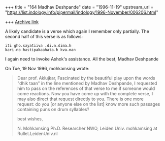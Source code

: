 +++
title = "164 Madhav Deshpande"
date = "1996-11-19"
upstream_url = "https://list.indology.info/pipermail/indology/1996-November/006206.html"

+++
[Archive link](https://list.indology.info/pipermail/indology/1996-November/006206.html)

A likely candidate is a verse which again I remember only partially.  The
second half of this verse is as follows:

	iti gho.sayatiiva .di.n.dima.h
	kari.no hastipakaahata.h kva.nan

I again need to invoke Ashok's assistance.
	All the best,
				Madhav Deshpande

On Tue, 19 Nov 1996, mohkamsing wrote:

> Dear prof. Aklujkar,
> Fascinated by the beautiful play upon the words "dhik taan" in the line 
> mentioned by Madhav Deshpande, I requested him to pass on the references of 
> that verse to me if someone would come reactions. Now you have come up with the 
> complete verse, I may also direct that request directly to you.
> There is one more request: do you [or anyone else on the list] know more such 
> passages containing puns on drum syllables?
> 
> best wishes,
> 
> N. Mohkamsing
> Ph.D. Researcher
> NWO,
> Leiden Univ.
> mohkamsing at Rullet.LeidenUniv.nl
> 
> 
> 





